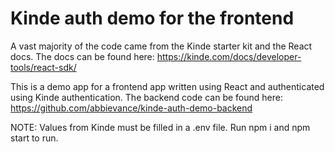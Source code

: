 # Kinde auth demo for the frontend
A vast majority of the code came from the Kinde starter kit and the React docs. The docs can be found here: https://kinde.com/docs/developer-tools/react-sdk/

This is a demo app for a frontend app written using React and authenticated using Kinde authentication. The backend code can be found here: https://github.com/abbievance/kinde-auth-demo-backend

NOTE: Values from Kinde must be filled in a .env file. Run npm i and npm start to run.
